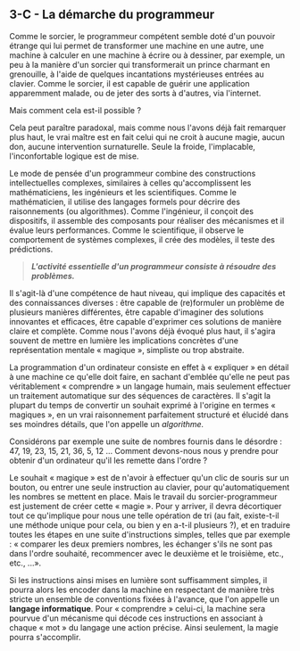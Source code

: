 ## 3-C - La démarche du programmeur

Comme le sorcier, le programmeur compétent semble doté d'un pouvoir
étrange qui lui permet de transformer une machine en une autre, une
machine à calculer en une machine à écrire ou à dessiner, par exemple,
un peu à la manière d'un sorcier qui transformerait un prince charmant
en grenouille, à l'aide de quelques incantations mystérieuses entrées au
clavier. Comme le sorcier, il est capable de guérir une application
apparemment malade, ou de jeter des sorts à d'autres, via l'internet.

Mais comment cela est-il possible ?

Cela peut paraître paradoxal, mais comme nous l'avons déjà fait
remarquer plus haut, le vrai maître est en fait celui qui ne croit à
aucune magie, aucun don, aucune intervention surnaturelle. Seule la
froide, l'implacable, l'inconfortable logique est de mise.

Le mode de pensée d'un programmeur combine des constructions
intellectuelles complexes, similaires à celles qu'accomplissent les
mathématiciens, les ingénieurs et les scientifiques. Comme le
mathématicien, il utilise des langages formels pour décrire des
raisonnements (ou algorithmes). Comme l'ingénieur, il conçoit des
dispositifs, il assemble des composants pour réaliser des mécanismes et
il évalue leurs performances. Comme le scientifique, il observe le
comportement de systèmes complexes, il crée des modèles, il teste des
prédictions.

> ***L'activité essentielle d'un programmeur consiste à résoudre des
> problèmes.***

Il s'agit-là d'une compétence de haut niveau, qui implique des capacités
et des connaissances diverses : être capable de (re)formuler un problème
de plusieurs manières différentes, être capable d'imaginer des solutions
innovantes et efficaces, être capable d'exprimer ces solutions de
manière claire et complète. Comme nous l'avons déjà évoqué plus haut, il
s'agira souvent de mettre en lumière les implications concrètes d'une
représentation mentale « magique », simpliste ou trop abstraite.

La programmation d'un ordinateur consiste en effet à « expliquer » en
détail à une machine ce qu'elle doit faire, en sachant d'emblée qu'elle
ne peut pas véritablement « comprendre » un langage humain, mais
seulement effectuer un traitement automatique sur des séquences de
caractères. Il s'agit la plupart du temps de convertir un souhait
exprimé à l'origine en termes « magiques », en un vrai raisonnement
parfaitement structuré et élucidé dans ses moindres détails, que l'on
appelle un *algorithme.*

Considérons par exemple une suite de nombres fournis dans le désordre :
47, 19, 23, 15, 21, 36, 5, 12 … Comment devons-nous nous y prendre pour
obtenir d'un ordinateur qu'il les remette dans l'ordre ?

Le souhait « magique » est de n'avoir à effectuer qu'un clic de souris
sur un bouton, ou entrer une seule instruction au clavier, pour
qu'automatiquement les nombres se mettent en place. Mais le travail du
sorcier-programmeur est justement de créer cette « magie ». Pour y
arriver, il devra décortiquer tout ce qu'implique pour nous une telle
opération de tri (au fait, existe-t-il une méthode unique pour cela, ou
bien y en a-t-il plusieurs ?), et en traduire toutes les étapes en une
suite d'instructions simples, telles que par exemple : « comparer les
deux premiers nombres, les échanger s'ils ne sont pas dans l'ordre
souhaité, recommencer avec le deuxième et le troisième, etc., etc.,
...».

Si les instructions ainsi mises en lumière sont suffisamment simples, il
pourra alors les encoder dans la machine en respectant de manière très
stricte un ensemble de conventions fixées à l'avance, que l'on appelle
un **langage informatique**. Pour « comprendre » celui-ci, la machine
sera pourvue d'un mécanisme qui décode ces instructions en associant à
chaque « mot » du langage une action précise. Ainsi seulement, la magie
pourra s'accomplir.

